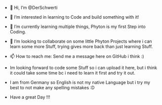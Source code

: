 - 👋 Hi, I’m @DerSchwerti
- 👀 I’m interested in learning to Code and build something with it!
- 🌱 I’m currently learning multiple things, Phyton is my first Step into Coding.
- 💞️ I’m looking to collaborate on some little Phyton Projects where i can learn some more Stuff, trying gives more back than just learning Stuff.
- 📫 How to reach me: Send me a message here on GitHub i think :)

- Im looking forward to code some Stuff so i can upload it here, but i think it could take some time bc i need to learn it first and try it out.
- I am from Germany so English is not my native Language but i try my best to not make any spelling mistakes :D

- Have a great Day !!!
  

<!---
DerSchwerti/DerSchwerti is a ✨ special ✨ repository because its `README.md` (this file) appears on your GitHub profile.
You can click the Preview link to take a look at your changes.
--->

